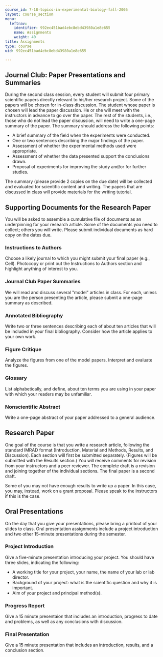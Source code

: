 ```yaml
---
course_id: 7-18-topics-in-experimental-biology-fall-2005
layout: course_section
menu:
  leftnav:
    identifier: 992ec451bad4ebc8ebd43980a1e8e655
    name: Assignments
    weight: 40
title: Assignments
type: course
uid: 992ec451bad4ebc8ebd43980a1e8e655

---
```


Journal Club: Paper Presentations and Summaries
-----------------------------------------------

During the second class session, every student will submit four primary scientific papers directly relevant to his/her research project. Some of the papers will be chosen for in-class discussion. The student whose paper is chosen will lead the paper discussion. He or she will meet with the instructors in advance to go over the paper. The rest of the students, i.e., those who do not lead the paper discussion, will need to write a one-page summary of the paper. The summary should address the following points:

*   A brief summary of the field when the experiments were conducted.
*   One or two sentences describing the major findings of the paper.
*   Assessment of whether the experimental methods used were appropriate.
*   Assessment of whether the data presented support the conclusions drawn.
*   Proposal of experiments for improving the study and/or for further studies.

The summary (please provide 2 copies on the due date) will be collected and evaluated for scientific content and writing. The papers that are discussed in class will provide materials for the writing tutorial.

Supporting Documents for the Research Paper
-------------------------------------------

You will be asked to assemble a cumulative file of documents as an underpinning for your research article. Some of the documents you need to collect; others you will write. Please submit individual documents as hard copy on the dates due.

### Instructions to Authors

Choose a likely journal to which you might submit your final paper (e.g., Cell). Photocopy or print out the Instructions to Authors section and highlight anything of interest to you.

### Journal Club Paper Summaries

We will read and discuss several "model" articles in class. For each, unless you are the person presenting the article, please submit a one-page summary as described.

### Annotated Bibliography

Write two or three sentences describing each of about ten articles that will be included in your final bibliography. Consider how the article applies to your own work.

### Figure Critique

Analyze the figures from one of the model papers. Interpret and evaluate the figures.

### Glossary

List alphabetically, and define, about ten terms you are using in your paper with which your readers may be unfamiliar.

### Nonscientific Abstract

Write a one-page abstract of your paper addressed to a general audience.

Research Paper
--------------

One goal of the course is that you write a research article, following the standard IMRAD format (Introduction, Material and Methods, Results, and Discussion). Each section will first be submitted separately. (Figures will be submitted with the Results section.) You will receive comments for revision from your instructors and a peer reviewer. The complete draft is a revision and joining together of the individual sections. The final paper is a second draft.

Some of you may not have enough results to write up a paper. In this case, you may, instead, work on a grant proposal. Please speak to the instructors if this is the case.

Oral Presentations
------------------

On the day that you give your presentations, please bring a printout of your slides to class. Oral presentation assignments include a project introduction and two other 15-minute presentations during the semester.

### Project Introduction

Give a five-minute presentation introducing your project. You should have three slides, indicating the following:

*   A working title for your project, your name, the name of your lab or lab director.
*   Background of your project: what is the scientific question and why it is important.
*   Aim of your project and principal method(s).

### Progress Report

Give a 15 minute presentaion that includes an introduction, progress to date and problems, as well as any conclusions with discussion.

### Final Presentation

Give a 15 minute presentation that includes an introduction, results, and a conclusion section.
